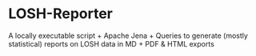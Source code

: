 # LOSH-Reporter
A locally executable script + Apache Jena + Queries to generate (mostly statistical) reports on LOSH data in MD + PDF &amp; HTML exports
